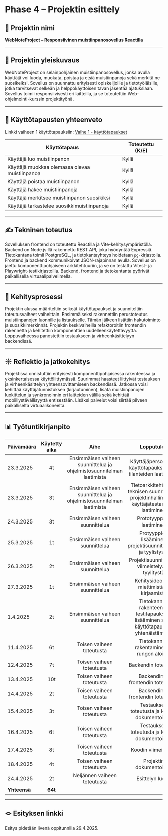 # Phase 4 – Projektin esittely

## 🎯 Projektin nimi

**WebNoteProject – Responsiivinen muistiinpanosovellus Reactilla**

---

## 📝 Projektin yleiskuvaus

WebNoteProject on selainpohjainen muistiinpanosovellus, jonka avulla käyttäjä voi luoda, muokata, poistaa ja etsiä muistiinpanoja sekä merkitä ne suosikeiksi. Sovellus on suunnattu erityisesti opiskelijoille ja tietotyöläisille, jotka tarvitsevat selkeän ja helppokäyttöisen tavan jäsentää ajatuksiaan. Sovellus toimii responsiivisesti eri laitteilla, ja se toteutettiin Web-ohjelmointi-kurssin projektityönä.

---

## 📌 Käyttötapausten yhteenveto

Linkki vaiheen 1 käyttötapauksiin: [Vaihe 1 - käyttötapaukset](https://github.com/rikuk31/webkehittaminen-main/blob/master/WebNoteProject/Projektisuunnitelmat/vaihe1.md)

| Käyttötapaus                                     | Toteutettu (K/E) | 
|--------------------------------------------------|------------------|
| Käyttäjä luo muistiinpanon                        | Kyllä            |
| Käyttäjä muokkaa olemassa olevaa muistiinpanoa   | Kyllä            |
| Käyttäjä poistaa muistiinpanon                   | Kyllä            |
| Käyttäjä hakee muistiinpanoja                     | Kyllä            |
| Käyttäjä merkitsee muistiinpanon suosikiksi       | Kyllä            |
| Käyttäjä tarkastelee suosikkimuistiinpanoja       | Kyllä            |

---

## ✍️ Tekninen toteutus

Sovelluksen frontend on toteutettu Reactilla ja Vite-kehitysympäristöllä. Backend on Node.js:llä rakennettu REST API, joka hyödyntää Expressiä. Tietokantana toimii PostgreSQL, ja tietokantayhteys hoidetaan `pg`-kirjastolla. Frontend ja backend kommunikoivat JSON-rajapinnan avulla. Sovellus on jaettu komponenttipohjaiseen arkkitehtuuriin, ja se on testattu Vitest- ja Playwright-testikirjastoilla. Backend, frontend ja tietokantanta pyörivät paikallisella virtuaalipalvelimella.

---

## 🚂 Kehitysprosessi

Projektin alussa määriteltiin selkeät käyttötapaukset ja suunniteltiin toteutusvaiheet vaiheittain. Ensimmäiseksi rakennettiin perustoteutus muistiinpanojen luonnille ja listaukselle. Tämän jälkeen lisättiin hakutoiminto ja suosikkimerkinnät. Projektin keskivaiheilla refaktoroitiin frontendin rakennetta ja kehitettiin komponenttien uudelleenkäytettävyyttä. Loppuvaiheessa panostettiin testaukseen ja virheenkäsittelyyn backendissä.

---

## ☀️ Reflektio ja jatkokehitys

Projektissa onnistuttiin erityisesti komponenttipohjaisessa rakenteessa ja yksinkertaisessa käyttöliittymässä. Suurimmat haasteet liittyivät testauksen ja virheenkäsittelyn yhteensovittamiseen backendissä. Jatkossa voisi kehittää käyttäjätunnistuksen (kirjautuminen), lisätä muistiinpanojen luokittelun ja synkronoinnin eri laitteiden välillä sekä kehittää mobiiliystävällisyyttä entisestään. Lisäksi palvelut voisi siirtää pilveen paikalliselta virtuaalikoneelta.

---

## 📊 Työtuntikirjanpito

| Päivämäärä  | Käytetty aika | Aihe |  Lopputulos |
| :---  |     :---:      |     :---:      |     :---:      |
| 23.3.2025 | 4t | Ensimmäisen vaiheen suunnittelua ja ohjelmistosuunnitelman laatimista |  Käyttäjäpersoonien, käyttötapauksien- ja tilanteiden laatiminen |
| 23.3.2025 | 3t | Ensimmäisen vaiheen suunnittelua ja ohjelmistosuunnitelman laatimista |  Tietoarkkitehtuurin, teknisen suunnittelun, projektinhallinnan ja käyttäjätestauksen laatiminen |
| 24.3.2025 | 3t | Ensimmäisen vaiheen suunnittelua |  Prototyyppien laatiminen |
| 25.3.2025 | 1t | Ensimmäisen vaiheen suunnittelua | Protyyppien lisääminen projektisuunnitelmaan ja tyylistystä  |
| 26.3.2025 | 2t | Ensimmäisen vaiheen suunnittelua |  Projektisuunnitelman viimeistelyä ja tyylitystä |
| 27.3.2025 | 1t | Ensimmäisen vaiheen suunnittelua |  Kehitysideoiden miettimistä ja kirjaamista |
| 1.4.2025 | 2t | Ensimmäisen vaiheen suunnittelua |  Tietokannan rakenteen ja testitapauksien lisääminen sekä käyttötapausten yhtenäistämistä |
| 11.4.2025 | 6t | Toisen vaiheen toteutusta |  Tietokannan rakentaminen ja rungon aloitus |
| 12.4.2025 | 7t | Toisen vaiheen toteutusta |  Backendin toteutusta |
| 13.4.2025 | 10t | Toisen vaiheen toteutusta |  Backendin ja frontendin toteutusta |
| 14.4.2025 | 2t | Toisen vaiheen toteutusta |  Backendin ja frontendin toteutusta |
| 15.4.2025 | 3t | Toisen vaiheen toteutusta |  Testauksen toteutusta ja koodin dokumentointia |
| 16.4.2025 | 6t | Toisen vaiheen toteutusta |  Testauksen toteutusta ja koodin dokumentointia |
| 17.4.2025 | 8t | Toisen vaiheen toteutusta |  Koodin viimeistelyä |
| 18.4.2025 | 4t | Toisen vaiheen toteutusta |  Projektin dokumentointia |
| 24.4.2025 | 2t | Neljännen vaiheen toteutusta |  Esittelyn luonti |
| **Yhteensä** | **64t** |  |  |

---

## 🪢 Esityksen linkki

Esitys pidetään livenä oppitunnilla 29.4.2025.
